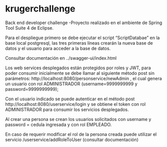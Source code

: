 # krugerchallenge
Back end developer challenge
-Proyecto realizado en el ambiente de Spring Tool Suite 4 de Eclipse.

Para el despliegue primero se debe ejecutar el script “ScriptDatabae” en la base local postgresql, las tres primeras líneas crearán la nueva base de datos y el usuario para acceder a la base de datos.

Consultar documentación en ../swagger-ui/index.html

Los web services desplegados están protegidos por roles y JWT, para poder consumir inicialmente se debe llamar al siguiente método post sin parámetros: http://localhost:8080/personservice/newAdmin , el cual genera un usuario con rol ADMINISTRADOR (username=9999999999 y password=9999999999);

Con el usuario indicado se puede autenticar en el método post http://localhost:8080/userservice/login y se obtiene el token con rol ADMINISTRADOR para consumir los servicios desplegados.

Al crear una persona se crean los usuarios solicitados con username y password = cedula ingresada y con rol EMPLEADO.

En caso de requerir modificar el rol de la persona creada puede utilizar el servicio /userservice/addRoleToUser (consultar documentación)

